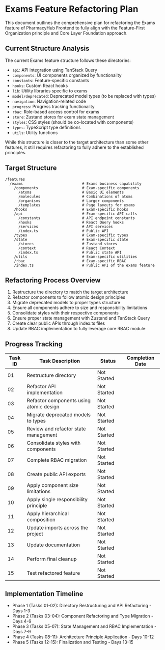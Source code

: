 # Exams Feature Refactoring Plan

This document outlines the comprehensive plan for refactoring the Exams feature of PharmacyHub Frontend to fully align with the Feature-First Organization principle and Core Layer Foundation approach.

## Current Structure Analysis

The current Exams feature structure follows these directories:

- `api`: API integration using TanStack Query
- `components`: UI components organized by functionality
- `constants`: Feature-specific constants
- `hooks`: Custom React hooks
- `lib`: Utility libraries specific to exams
- `model/deprecated`: Deprecated model types (to be replaced with types)
- `navigation`: Navigation-related code
- `progress`: Progress tracking functionality
- `rbac`: Role-based access control for exams
- `store`: Zustand stores for exam state management
- `styles`: CSS styles (should be co-located with components)
- `types`: TypeScript type definitions
- `utils`: Utility functions

While this structure is closer to the target architecture than some other features, it still requires refactoring to fully adhere to the established principles.

## Target Structure

```
/features
  /exams                           # Exams business capability
    /components                    # Exam-specific components
      /atoms                       # Basic UI elements
      /molecules                   # Combinations of atoms
      /organisms                   # Larger components
      /templates                   # Page layouts for exams
    /hooks                         # Exam-specific hooks
    /api                           # Exam-specific API calls
      /constants                   # API endpoint constants
      /hooks                       # React Query hooks
      /services                    # API services
      /index.ts                    # Public API
    /types                         # Exam-specific types
    /state                         # Exam-specific state
      /stores                      # Zustand stores
      /context                     # React Context
      /index.ts                    # Public state API
    /utils                         # Exam-specific utilities
    /rbac                          # Exam-specific RBAC
    /index.ts                      # Public API of the exams feature
```

## Refactoring Process Overview

1. Restructure the directory to match the target architecture
2. Refactor components to follow atomic design principles
3. Migrate deprecated models to proper types structure
4. Ensure all components adhere to size and responsibility limitations
5. Consolidate styles with their respective components
6. Ensure proper state management with Zustand and TanStack Query
7. Create clear public APIs through index.ts files
8. Update RBAC implementation to fully leverage core RBAC module

## Progress Tracking

| Task ID | Task Description | Status | Completion Date |
|---------|-----------------|--------|-----------------|
| 01      | Restructure directory | Not Started | |
| 02      | Refactor API implementation | Not Started | |
| 03      | Refactor components using atomic design | Not Started | |
| 04      | Migrate deprecated models to types | Not Started | |
| 05      | Review and refactor state management | Not Started | |
| 06      | Consolidate styles with components | Not Started | |
| 07      | Complete RBAC migration | Not Started | |
| 08      | Create public API exports | Not Started | |
| 09      | Apply component size limitations | Not Started | |
| 10      | Apply single responsibility principle | Not Started | |
| 11      | Apply hierarchical composition | Not Started | |
| 12      | Update imports across the project | Not Started | |
| 13      | Update documentation | Not Started | |
| 14      | Perform final cleanup | Not Started | |
| 15      | Test refactored feature | Not Started | |

## Implementation Timeline

- Phase 1 (Tasks 01-02): Directory Restructuring and API Refactoring - Days 1-3
- Phase 2 (Tasks 03-04): Component Refactoring and Type Migration - Days 4-6
- Phase 3 (Tasks 05-07): State Management and RBAC Implementation - Days 7-9
- Phase 4 (Tasks 08-11): Architecture Principle Application - Days 10-12
- Phase 5 (Tasks 12-15): Finalization and Testing - Days 13-15
